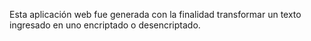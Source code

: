 Esta aplicación web fue generada con la finalidad transformar un texto ingresado en uno encriptado o desencriptado.
